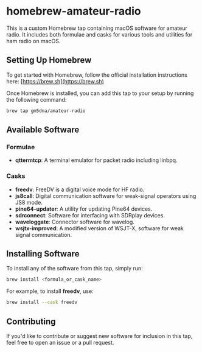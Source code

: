 # homebrew-amateur-radio

This is a custom Homebrew tap containing macOS software for amateur radio. It includes both formulae and casks for various tools and utilities for ham radio on macOS.

## Setting Up Homebrew

To get started with Homebrew, follow the official installation instructions here: [https://brew.sh](https://brew.sh)

Once Homebrew is installed, you can add this tap to your setup by running the following command:

```bash
brew tap gm5dna/amateur-radio
```

## Available Software

### Formulae
- **qttermtcp**: A terminal emulator for packet radio including linbpq.

### Casks
- **freedv**: FreeDV is a digital voice mode for HF radio.
- **js8call**: Digital communication software for weak-signal operators using JS8 mode.
- **pine64-updater**: A utility for updating Pine64 devices.
- **sdrconnect**: Software for interfacing with SDRplay devices.
- **waveloggate**: Connector software for wavelog.
- **wsjtx-improved**: A modified version of WSJT-X, software for weak signal communication.

## Installing Software

To install any of the software from this tap, simply run:

```bash
brew install <formula_or_cask_name>
```

For example, to install **freedv**, use:

```bash
brew install --cask freedv
```

## Contributing

If you'd like to contribute or suggest new software for inclusion in this tap, feel free to open an issue or a pull request.